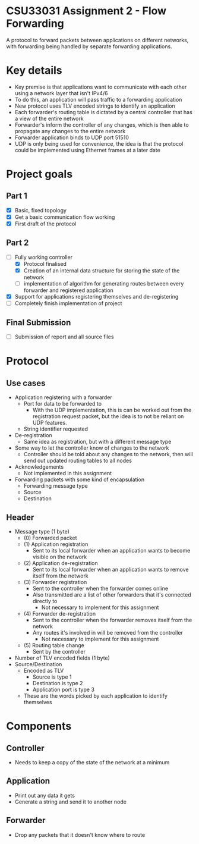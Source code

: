# CSU33031 Assignment 2 - Flow Forwarding

A protocol to forward packets between applications on different networks, with forwarding being handled by separate forwarding applications.

# Key details
* Key premise is that applications want to communicate with each other using a network layer that isn't IPv4/6
* To do this, an application will pass traffic to a forwarding application
* New protocol uses TLV encoded strings to identify an application
* Each forwarder's routing table is dictated by a central controller that has a view of the entire network
* Forwarder's inform the controller of any changes, which is then able to propagate any changes to the entire network
* Forwarder application binds to UDP port 51510
* UDP is only being used for convenience, the idea is that the protocol could be implemented using Ethernet frames at a later date


# Project goals
## Part 1
- [x] Basic, fixed topology
- [x] Get a basic communication flow working
- [x] First draft of the protocol

## Part 2
- [ ] Fully working controller
  - [x] Protocol finalised
  - [x] Creation of an internal data structure for storing the state of the network
  - [ ] implementation of algorithm for generating routes between every forwarder and registered application
- [x] Support for applications registering themselves and de-registering
- [ ] Completely finish implementation of project

## Final Submission
- [ ] Submission of report and all source files


# Protocol
## Use cases
* Application registering with a forwarder
  * Port for data to be forwarded to
    * With the UDP implementation, this is can be worked out from the registration request packet, but the idea is to not be reliant on UDP features.
  * String identifier requested
* De-registration
  * Same idea as registration, but with a different message type
* Some way to let the controller know of changes to the network
  * Controller should be told about any changes to the network, then will send out updated routing tables to all nodes
* Acknowledgements
  * Not implemented in this assignment
* Forwarding packets with some kind of encapsulation
  * Forwarding message type
  * Source
  * Destination


## Header
* Message type (1 byte)
  * (0) Forwarded packet
  * (1) Application registration
    * Sent to its local forwarder when an application wants to become visible on the network
  * (2) Application de-registration
    * Sent to its local forwarder when an application wants to remove itself from the network
  * (3) Forwarder registration
    * Sent to the controller when the forwarder comes online
    * Also transmitted are a list of other forwarders that it's connected directly to
      * Not necessary to implement for this assignment
  * (4) Forwarder de-registration
    * Sent to the controller when the forwarder removes itself from the network
    * Any routes it's involved in will be removed from the controller
      * Not necessary to implement for this assignment
  * (5) Routing table change
    * Sent by the controller
* Number of TLV encoded fields (1 byte)
* Source/Destination
  * Encoded as TLV
    * Source is type 1
    * Destination is type 2
    * Application port is type 3
  * These are the words picked by each application to identify themselves

<!-- This section can be removed when the report is written -->
# Components
## Controller
* Needs to keep a copy of the state of the network at a minimum


## Application
* Print out any data it gets
* Generate a string and send it to another node

## Forwarder
* Drop any packets that it doesn't know where to route
